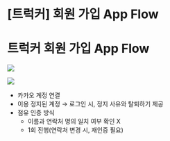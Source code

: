 # [트럭커] 회원 가입 App Flow

**트럭커 회원 가입 App Flow**
======================

![](https://kakaomobilitysupport.zendesk.com/hc/article_attachments/33587082418713)

![](https://kakaomobilitysupport.zendesk.com/hc/article_attachments/33592594101273)

* 카카오 계정 연결
* 이용 정지된 계정 → 로그인 시, 정지 사유와 탈퇴하기 제공
* 점유 인증 방식  
  + 이름과 연락처 명의 일치 여부 확인 X
  + 1회 진행(연락처 변경 시, 재인증 필요)